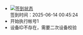 - [![签到状态](https://github.com/womade/Cloud189-Actions/actions/workflows/main.yml/badge.svg?branch=main)](https://github.com/womade/Cloud189-Actions/actions/workflows/main.yml) <br> 签到时间：2025-06-14 00:45:24
- 开始执行帐号1
- 设备ID不存在，需要二次设备校验
